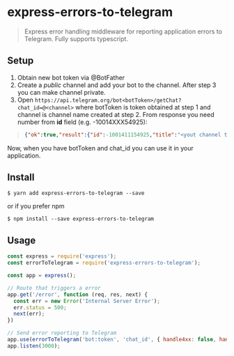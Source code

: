 # express-errors-to-telegram

> Express error handling middleware for reporting application errors to Telegram. Fully supports typescript.

## Setup

1) Obtain new bot token via @BotFather
2) Create a *public* channel and add your bot to the channel. After step 3 you can make channel private.
3) Open ``https://api.telegram.org/bot<botToken>/getChat?chat_id=@<channel>`` where botToken is token obtained at step 1 and channel is channel name created at step 2.
From response you need number from **id** field (e.g. -10014XXX54925):
>```json
>{"ok":true,"result":{"id":-1001411154925,"title":"<yout channel title>","username":"<your bot name>","type":"channel"}}
> ```

Now, when you have botToken and chat_id you can use it in your application.

## Install

```shell script
$ yarn add express-errors-to-telegram --save
```
or if you prefer npm
```shell script
$ npm install --save express-errors-to-telegram
```

## Usage

```js
const express = require('express');
const errorToTelegram = require('express-errors-to-telegram');

const app = express();

// Route that triggers a error
app.get('/error', function (req, res, next) {
  const err = new Error('Internal Server Error');
  err.status = 500;
  next(err);
})

// Send error reporting to Telegram
app.use(errorToTelegram('bot:token', 'chat_id', { handle4xx: false, handle5xx: true }));
app.listen(3000);
```
